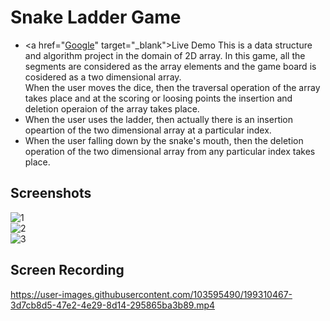 # Snake Ladder Game
* <a href="<a href="https://www.google.com/" target="_blank">Google</a>" target="_blank">Live Demo</a>
This is a data structure and algorithm project in the domain of 2D array. In this game, all the segments are considered as the array elements and the game board is cosidered as a two dimensional array.<br /> When the user moves the dice, then the traversal operation of the array takes place and at the scoring or loosing points the insertion and deletion operaion of the array takes place.
* When the user uses the ladder, then actually there is an insertion opeartion of the two dimensional array at a particular index.
* When the user falling down by the snake's mouth, then the deletion operation of the two dimensional array from any particular index takes place.

## Screenshots
![1](https://user-images.githubusercontent.com/103595490/199306397-a40d964b-9d89-4392-b53b-4e1091f6de0e.png)  <br />
![2](https://user-images.githubusercontent.com/103595490/199306458-55754a70-c3d5-4737-bc8d-977ddc1963b8.png)  <br />
![3](https://user-images.githubusercontent.com/103595490/199306503-9836f717-beb9-49ce-b7a8-e3324a101586.png)  <br />


## Screen Recording


https://user-images.githubusercontent.com/103595490/199310467-3d7cb8d5-47e2-4e29-8d14-295865ba3b89.mp4


